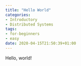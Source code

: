 ```yaml
---
title: "Hello World"
categories:
- Introductory
- Distributed Systems
tags:
- for-beginners
- easy
date: 2020-04-15T21:50:39+01:00
---
```



Hello, world!
